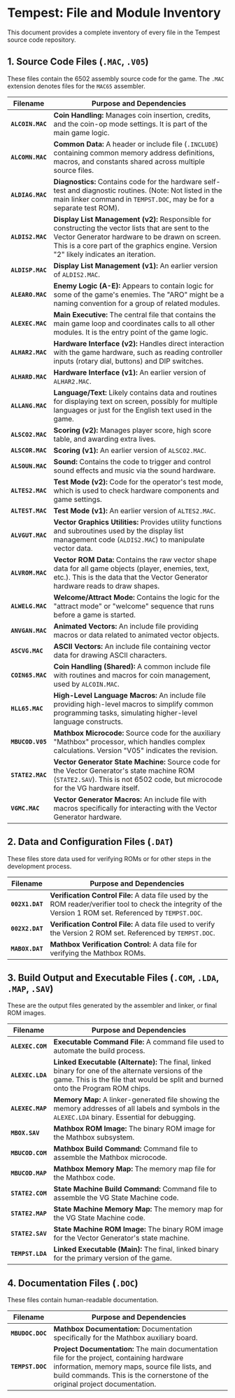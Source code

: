 # Tempest: File and Module Inventory

This document provides a complete inventory of every file in the Tempest source code repository.

## 1. Source Code Files (`.MAC`, `.V05`)

These files contain the 6502 assembly source code for the game. The `.MAC` extension denotes files for the `MAC65` assembler.

| Filename | Purpose and Dependencies |
| --- | --- |
| **`ALCOIN.MAC`** | **Coin Handling:** Manages coin insertion, credits, and the coin-op mode settings. It is part of the main game logic. |
| **`ALCOMN.MAC`** | **Common Data:** A header or include file (`.INCLUDE`) containing common memory address definitions, macros, and constants shared across multiple source files. |
| **`ALDIAG.MAC`** | **Diagnostics:** Contains code for the hardware self-test and diagnostic routines. (Note: Not listed in the main linker command in `TEMPST.DOC`, may be for a separate test ROM). |
| **`ALDIS2.MAC`** | **Display List Management (v2):** Responsible for constructing the vector lists that are sent to the Vector Generator hardware to be drawn on screen. This is a core part of the graphics engine. Version "2" likely indicates an iteration. |
| **`ALDISP.MAC`** | **Display List Management (v1):** An earlier version of `ALDIS2.MAC`. |
| **`ALEARO.MAC`** | **Enemy Logic (A-E):** Appears to contain logic for some of the game's enemies. The "ARO" might be a naming convention for a group of related modules. |
| **`ALEXEC.MAC`** | **Main Executive:** The central file that contains the main game loop and coordinates calls to all other modules. It is the entry point of the game logic. |
| **`ALHAR2.MAC`** | **Hardware Interface (v2):** Handles direct interaction with the game hardware, such as reading controller inputs (rotary dial, buttons) and DIP switches. |
| **`ALHARD.MAC`** | **Hardware Interface (v1):** An earlier version of `ALHAR2.MAC`. |
| **`ALLANG.MAC`** | **Language/Text:** Likely contains data and routines for displaying text on screen, possibly for multiple languages or just for the English text used in the game. |
| **`ALSCO2.MAC`** | **Scoring (v2):** Manages player score, high score table, and awarding extra lives. |
| **`ALSCOR.MAC`** | **Scoring (v1):** An earlier version of `ALSCO2.MAC`. |
| **`ALSOUN.MAC`** | **Sound:** Contains the code to trigger and control sound effects and music via the sound hardware. |
| **`ALTES2.MAC`** | **Test Mode (v2):** Code for the operator's test mode, which is used to check hardware components and game settings. |
| **`ALTEST.MAC`** | **Test Mode (v1):** An earlier version of `ALTES2.MAC`. |
| **`ALVGUT.MAC`** | **Vector Graphics Utilities:** Provides utility functions and subroutines used by the display list management code (`ALDIS2.MAC`) to manipulate vector data. |
| **`ALVROM.MAC`** | **Vector ROM Data:** Contains the raw vector shape data for all game objects (player, enemies, text, etc.). This is the data that the Vector Generator hardware reads to draw shapes. |
| **`ALWELG.MAC`** | **Welcome/Attract Mode:** Contains the logic for the "attract mode" or "welcome" sequence that runs before a game is started. |
| **`ANVGAN.MAC`** | **Animated Vectors:** An include file providing macros or data related to animated vector objects. |
| **`ASCVG.MAC`** | **ASCII Vectors:** An include file containing vector data for drawing ASCII characters. |
| **`COIN65.MAC`** | **Coin Handling (Shared):** A common include file with routines and macros for coin management, used by `ALCOIN.MAC`. |
| **`HLL65.MAC`** | **High-Level Language Macros:** An include file providing high-level macros to simplify common programming tasks, simulating higher-level language constructs. |
| **`MBUCOD.V05`** | **Mathbox Microcode:** Source code for the auxiliary "Mathbox" processor, which handles complex calculations. Version "V05" indicates the revision. |
| **`STATE2.MAC`** | **Vector Generator State Machine:** Source code for the Vector Generator's state machine ROM (`STATE2.SAV`). This is not 6502 code, but microcode for the VG hardware itself. |
| **`VGMC.MAC`** | **Vector Generator Macros:** An include file with macros specifically for interacting with the Vector Generator hardware. |

## 2. Data and Configuration Files (`.DAT`)

These files store data used for verifying ROMs or for other steps in the development process.

| Filename | Purpose and Dependencies |
| --- | --- |
| **`002X1.DAT`** | **Verification Control File:** A data file used by the ROM reader/verifier tool to check the integrity of the Version 1 ROM set. Referenced by `TEMPST.DOC`. |
| **`002X2.DAT`** | **Verification Control File:** A data file used to verify the Version 2 ROM set. Referenced by `TEMPST.DOC`. |
| **`MABOX.DAT`** | **Mathbox Verification Control:** A data file for verifying the Mathbox ROMs. |

## 3. Build Output and Executable Files (`.COM`, `.LDA`, `.MAP`, `.SAV`)

These are the output files generated by the assembler and linker, or final ROM images.

| Filename | Purpose and Dependencies |
| --- | --- |
| **`ALEXEC.COM`** | **Executable Command File:** A command file used to automate the build process. |
| **`ALEXEC.LDA`** | **Linked Executable (Alternate):** The final, linked binary for one of the alternate versions of the game. This is the file that would be split and burned onto the Program ROM chips. |
| **`ALEXEC.MAP`** | **Memory Map:** A linker-generated file showing the memory addresses of all labels and symbols in the `ALEXEC.LDA` binary. Essential for debugging. |
| **`MBOX.SAV`** | **Mathbox ROM Image:** The binary ROM image for the Mathbox subsystem. |
| **`MBUCOD.COM`** | **Mathbox Build Command:** Command file to assemble the Mathbox microcode. |
| **`MBUCOD.MAP`** | **Mathbox Memory Map:** The memory map file for the Mathbox code. |
| **`STATE2.COM`** | **State Machine Build Command:** Command file to assemble the VG State Machine code. |
| **`STATE2.MAP`** | **State Machine Memory Map:** The memory map for the VG State Machine code. |
| **`STATE2.SAV`** | **State Machine ROM Image:** The binary ROM image for the Vector Generator's state machine. |
| **`TEMPST.LDA`** | **Linked Executable (Main):** The final, linked binary for the primary version of the game. |

## 4. Documentation Files (`.DOC`)

These files contain human-readable documentation.

| Filename | Purpose and Dependencies |
| --- | --- |
| **`MBUDOC.DOC`** | **Mathbox Documentation:** Documentation specifically for the Mathbox auxiliary board. |
| **`TEMPST.DOC`** | **Project Documentation:** The main documentation file for the project, containing hardware information, memory maps, source file lists, and build commands. This is the cornerstone of the original project documentation. | 